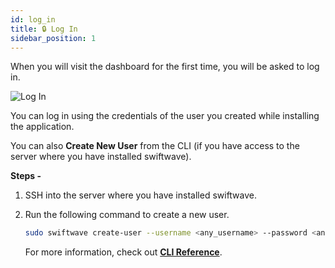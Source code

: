 ```yaml
---
id: log_in
title: 🔒 Log In
sidebar_position: 1
---
```


When you will visit the dashboard for the first time, you will be asked to log in.

![Log In](/assets/1.x.x/log-in.png)

You can log in using the credentials of the user you created while installing the application.

You can also **Create New User** from the CLI (if you have access to the server where you have installed swiftwave).

**Steps -**
1. SSH into the server where you have installed swiftwave.
2. Run the following command to create a new user.
    ```bash
    sudo swiftwave create-user --username <any_username> --password <any_password>
    ```

    For more information, check out [**CLI Reference**](../cli/create-user).
